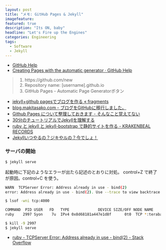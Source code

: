 ```yaml
---
layout: post
title: "メモ: GitHub Pages & Jekyll"
imagefeature: 
featured: true
description: "Its ON, baby"
headline: "Let's Fire up the Engines"
categories: Engineering
tags:
  - Software
  - Jekyll
---
```


<ul>
  <li><a href="https://help.github.com/categories/20/articles" target="_blank">GitHub Help</a></li>
  <li><a href="https://help.github.com/articles/creating-pages-with-the-automatic-generator" target="_blank">Creating Pages with the automatic generator · GitHub Help</a></li>
</ul>

<blockquote>
<ol>
  <li>https://github.com/new</li>
  <li>Repository name: [username].github.io</li>
  <li>GitHub Pages - Automatic Page Generatorボタン</li>
</ol>
</blockquote>

<ul>
  <li><a href="http://web.sfc.keio.ac.jp/~t10078si/wpx/?p=862" target="_blank">jekyll+github pagesでブログを作る « fragments</a></li>
  <li><a href="http://blog.makitasako.com/entry/2013-04-13-makingmyblog.html" target="_blank">blog.makitasako.com - ブログをGitHubに移行しました。</a></li>
  <li><a href="http://blog.eiel.info/blog/2013/02/17/github-pages/" target="_blank">Github Pages について整理しておきます - そんなこと覚えてない</a></li>
  <li><a href="http://melborne.github.io/2012/05/13/first-step-of-jekyll/" target="_blank">30分のチュートリアルでJekyllを理解する</a></li>
  <li><a href="http://krakenbeal.blogspot.jp/2012/05/ruby-jekyll-jekyll-bootstrap.html" target="_blank">ruby と jekyll と jekyll-bootstrap で静的サイトを作る - KRAKENBEAL RECORDS</a></li>
  <li><a href="http://melborne.github.io/2013/05/20/now-the-time-to-start-jekyll/" target="_blank">Jekyllいつやるの？ジキやルの？今でしょ！</a></li>
</ul>

### サーバの開始

```bash
$ jekyll serve
```

起動時に下記のようなエラーが出たら記述のとおりに対処。
control+Z で終了が原因。control+C を使う。

```bash
WARN  TCPServer Error: Address already in use - bind(2)
error: Address already in use - bind(2). Use --trace to view backtrace

$ lsof -wni tcp:4000

COMMAND  PID USER   FD   TYPE             DEVICE SIZE/OFF NODE NAME
ruby    2997 Syon    7u  IPv4 0x8d68181a447e1d8f      0t0  TCP *:terabase (LISTEN)

$ kill -9 2997
$ jekyll serve
```

<ul>
  <li><a href="http://stackoverflow.com/questions/10261477/tcpserver-error-address-already-in-use-bind2">ruby - TCPServer Error: Address already in use - bind(2) - Stack Overflow</a></li>
</ul>

